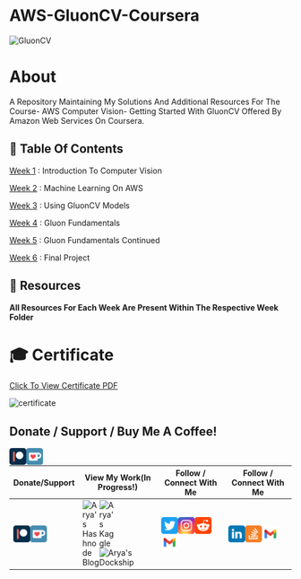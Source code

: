 # AWS-GluonCV-Coursera

![GluonCV](https://github.com/aryashah2k/AWS-GluonCV-Coursera/blob/main/assets/GluonCV.png)

# About

A Repository Maintaining My Solutions And Additional Resources For The Course- AWS Computer Vision- Getting Started With GluonCV Offered By Amazon Web Services On Coursera.

## 📖 Table Of Contents

<a href="https://github.com/aryashah2k/AWS-GluonCV-Coursera/tree/main/Week%201">Week 1</a> : Introduction To Computer Vision

<a href="https://github.com/aryashah2k/AWS-GluonCV-Coursera/tree/main/Week%202">Week 2</a> : Machine Learning On AWS

<a href="https://github.com/aryashah2k/AWS-GluonCV-Coursera/tree/main/Week%203">Week 3</a> : Using GluonCV Models

<a href="https://github.com/aryashah2k/AWS-GluonCV-Coursera/tree/main/Week%204">Week 4</a> : Gluon Fundamentals

<a href="https://github.com/aryashah2k/AWS-GluonCV-Coursera/tree/main/Week%205">Week 5</a> : Gluon Fundamentals Continued

<a href="https://github.com/aryashah2k/AWS-GluonCV-Coursera/tree/main/Week-6">Week 6</a> : Final Project

## 📖 Resources

**All Resources For Each Week Are Present Within The Respective Week Folder**

# 🎓 Certificate

<a href="https://github.com/aryashah2k/AWS-GluonCV-Coursera/blob/main/assets/AWS%20Gluon%20CV.pdf">Click To View Certificate PDF</a>

![certificate](https://github.com/aryashah2k/AWS-GluonCV-Coursera/blob/main/assets/Certificate%20Image.png)

## Donate / Support / Buy Me A Coffee!

<a href="https://www.patreon.com/bePatron?u=45451225">
<img align="left" alt="Arya Shah | Patreon" width="30px" src="https://github.com/edent/SuperTinyIcons/blob/master/images/svg/patreon.svg" />
</a>	

<a href="https://ko-fi.com/aryashah">
<img align="left" alt="Arya Shah | Ko-Fi" width="30px" src="https://github.com/edent/SuperTinyIcons/blob/master/images/svg/ko-fi.svg" />
</a>
<br>
	
|Donate/Support|View My Work(In Progress!)|Follow / Connect With Me|Follow / Connect With Me|
|-----|-----|-----|-----|
|<a href="https://www.patreon.com/bePatron?u=45451225"><img align="left" alt="Arya Shah - Patreon" width="30px" src="https://github.com/edent/SuperTinyIcons/blob/master/images/svg/patreon.svg" /></a><a href="https://ko-fi.com/aryashah"><img align="left" alt="Arya Shah - Ko-Fi" width="30px" src="https://github.com/edent/SuperTinyIcons/blob/master/images/svg/ko-fi.svg" /></a>|<a href="https://aryashah.hashnode.dev"><img align="left" alt="Arya's Hashnode Blog" width="30px" src="https://github.com/aryashah2k/aryashah2k/blob/main/assets/hashnode.svg" /></a><a href="https://www.kaggle.com/aryashah2k"><img align="left" alt="Arya's Kaggle" width="30px" src="https://github.com/aryashah2k/aryashah2k/blob/main/assets/kaggle-icon.svg" /></a><a href="https://dockship.io/author/aryash-095"><img align="left" alt="Arya's Dockship" width="80px" src="https://github.com/aryashah2k/aryashah2k/blob/main/assets/dockship-logo.png" /></a>|<a href="https://twitter.com/aryashah2k"><img align="left" alt="Arya Shah - Twitter" width="30px" src="https://github.com/edent/SuperTinyIcons/blob/master/images/svg/twitter.svg" /></a><a href="https://www.instagram.com/arya_shah_00/"><img align="left" alt="Arya's Instagram" width="30px" src="https://github.com/edent/SuperTinyIcons/blob/master/images/svg/instagram.svg" /></a><a href="https://www.reddit.com/user/aryashah2k/"><img align="left" alt="Arya's Reddit" width="30px" src="https://github.com/edent/SuperTinyIcons/blob/master/images/svg/reddit.svg" /></a><a href="mailto:aryashah2k@gmail.com"><img align="left" alt="Arya's Person Email" width="30px" src="https://github.com/edent/SuperTinyIcons/blob/master/images/svg/gmail.svg" /></a>|<a href="https://www.linkedin.com/in/arya--shah/"><img align="left" alt="Arya's LinkedIn" width="30px" src="https://github.com/edent/SuperTinyIcons/blob/master/images/svg/linkedin.svg" /></a><a href="https://stackoverflow.com/users/13949231/aryashah2k"><img align="left" alt="Arya's Stackoverlfow" width="30px" src="https://github.com/edent/SuperTinyIcons/blob/master/images/svg/stackoverflow.svg"/></a><a href="mailto:arya.shah82@nmims.edu.in"><img align="left" alt="Arya's Institute Email" width="30px" src="https://github.com/edent/SuperTinyIcons/blob/master/images/svg/gmail.svg" /></a>|